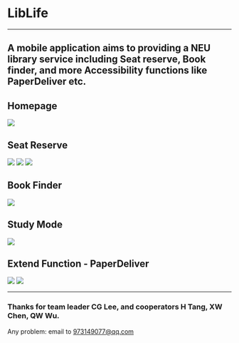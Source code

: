 # LibLife

---

A mobile application aims to providing a NEU library service including Seat reserve, Book finder, and more Accessibility functions like PaperDeliver etc.
---
## Homepage

![](readme_res/home.jpg)

## Seat Reserve

![](readme_res/seat.jpg)
![](readme_res/seat2.jpg)
![](readme_res/seat3.jpg)
## Book Finder

![](readme_res/book.jpg)

## Study Mode

![](readme_res/study.jpg)

## Extend Function - PaperDeliver

![](readme_res/paper.jpg) 
![](readme_res/deliver.jpg)

---

### Thanks for team leader CG Lee, and cooperators H Tang, XW Chen, QW Wu.

Any problem: email to 973149077@qq.com